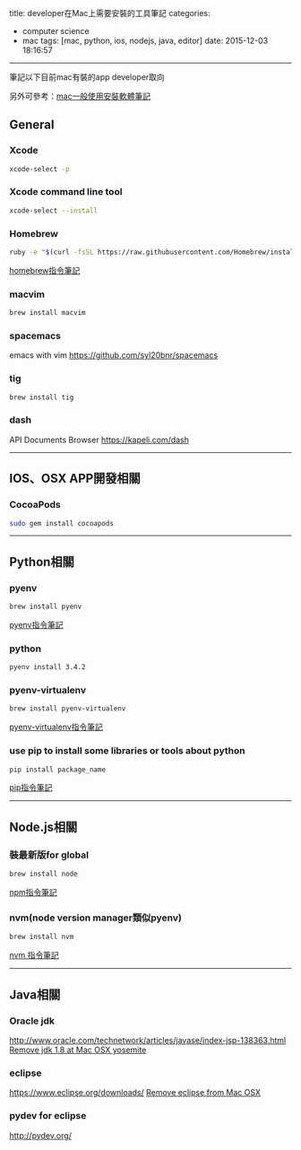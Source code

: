title: developer在Mac上需要安裝的工具筆記
categories:
  - computer science
  - mac
tags: [mac, python, ios, nodejs, java, editor]
date: 2015-12-03 18:16:57
---
筆記以下目前mac有裝的app
developer取向
<!-- more -->
<!-- toc -->
另外可參考：[mac一般使用安裝軟體筆記](/2015/12/03/mac一般使用安裝軟體筆記/)

## General
### Xcode
``` bash
xcode-select -p
```

### Xcode command line tool
``` bash
xcode-select --install
```

### Homebrew
``` bash
ruby -e "$(curl -fsSL https://raw.githubusercontent.com/Homebrew/install/master/install)"
```
[homebrew指令筆記](/2015/12/03/homebrew指令筆記/)

### macvim
``` bash
brew install macvim
```

### spacemacs
emacs with vim
https://github.com/syl20bnr/spacemacs

### tig
``` bash
brew install tig
```

### dash
API Documents Browser
https://kapeli.com/dash

-------------------------------------------------------------------------------

## IOS、OSX APP開發相關
### CocoaPods
``` bash
sudo gem install cocoapods
```

-------------------------------------------------------------------------------

## Python相關
### pyenv
``` bash
brew install pyenv
```
[pyenv指令筆記](/2015/12/03/pyenv指令筆記/)

### python
``` bash
pyenv install 3.4.2
```

### pyenv-virtualenv
``` bash
brew install pyenv-virtualenv
```
[pyenv-virtualenv指令筆記](/2015/12/03/pyenv-virtualenv指令筆記/)

### use pip to install some libraries or tools about python
``` bash
pip install package_name
```
[pip指令筆記](/2015/12/03/pip指令筆記/)

-------------------------------------------------------------------------------

## Node.js相關
### 裝最新版for global
``` bash
brew install node
```
[npm指令筆記](/2015/12/03/npm指令筆記/)

### nvm(node version manager類似pyenv)
``` bash
brew install nvm
```
[nvm 指令筆記](/2015/12/03/nvm指令筆記/)

-------------------------------------------------------------------------------

## Java相關
### Oracle jdk
http://www.oracle.com/technetwork/articles/javase/index-jsp-138363.html
[Remove jdk 1.8 at Mac OSX yosemite](http://cwza-blog.logdown.com/posts/241790-remove-jdk-18-at-mac-osx-yosemite)

### eclipse
https://www.eclipse.org/downloads/
[Remove eclipse from Mac OSX](http://cwza-blog.logdown.com/posts/241791-remove-eclipse-from-mac-osx)

### pydev for eclipse
http://pydev.org/
